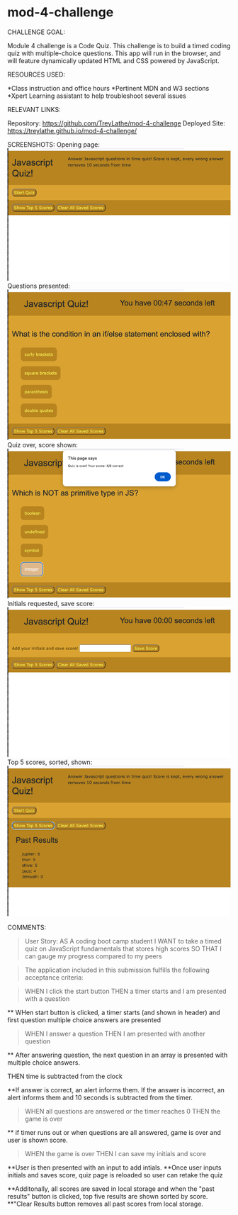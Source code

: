 # mod-4-challenge
CHALLENGE GOAL:

Module 4 challenge is a Code Quiz.
This challenge is to build a timed coding quiz with multiple-choice questions. This app will run in the browser, and will feature dynamically updated HTML and CSS powered by JavaScript.

RESOURCES USED:

*Class instruction and office hours
*Pertinent MDN and W3 sections
*Xpert Learning assistant to help troubleshoot several issues

RELEVANT LINKS:

Repository: https://github.com/TreyLathe/mod-4-challenge
Deployed Site: https://treylathe.github.io/mod-4-challenge/
 
SCREENSHOTS:
Opening page:
![opening page](assets/screenshots/jsquiz1.png)
Questions presented:
![questions presented](assets/screenshots/jsquiz2.png)
Quiz over, score shown:
![quiz over score shown](assets/screenshots/jsquiz3.png)
Initials requested, save score:
![initials input save score](assets/screenshots/jsquiz4.png)
Top 5 scores, sorted, shown:
![top five past scores shown](assets/screenshots/jsquiz5.png)

COMMENTS:

> User Story:
AS A coding boot camp student
I WANT to take a timed quiz on JavaScript fundamentals that stores high scores
SO THAT I can gauge my progress compared to my peers

> The application included in this submission fulfills the following acceptance criteria:

> WHEN I click the start button
THEN a timer starts and I am presented with a question

** WHen start button is clicked, a timer starts (and shown in header) and first question multiple choice answers are presented

> WHEN I answer a question
THEN I am presented with another question

** After answering question, the next question in an array is presented with multiple choice answers. 

THEN time is subtracted from the clock

**If answer is correct, an alert informs them. If the answer is incorrect, an alert informs them and 10 seconds is subtracted from the timer. 

> WHEN all questions are answered or the timer reaches 0
THEN the game is over

** if timer runs out or when questions are all answered, game is over and user is
shown score. 

> WHEN the game is over
THEN I can save my initials and score

**User is then presented with an input to add intials.
**Once user inputs initials and saves score, quiz page is reloaded so user can retake the quiz 

**Additonally, all scores are saved in local storage and when the "past results" button 
is clicked, top five results are shown sorted by score.
**"Clear Results button removes all past scores from local storage.
